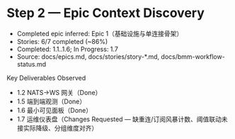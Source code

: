 # Step 2 — Epic Context Discovery

- Completed epic inferred: Epic 1（基础设施与单连接骨架）
- Stories: 6/7 completed (~86%)
- Completed: 1.1..1.6; In Progress: 1.7
- Source: docs/epics.md, docs/stories/story-*.md, docs/bmm-workflow-status.md

Key Deliverables Observed
- 1.2 NATS→WS 网关（Done）
- 1.5 端到端观测（Done）
- 1.6 最小可见面板（Done）
- 1.7 运维仪表盘（Changes Requested — 缺重连/订阅风暴计数、阈值联动未接实际降级、分组维度对齐）
